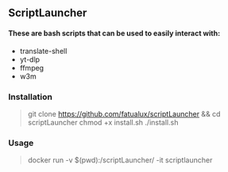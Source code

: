 ## ScriptLauncher
#### These are bash scripts that can be used to easily interact with:

* translate-shell
* yt-dlp
* ffmpeg
* w3m


### Installation

> git clone https://github.com/fatualux/scriptLauncher && cd scriptLauncher
> chmod +x install.sh
> ./install.sh


### Usage

> docker run -v $(pwd):/scriptLauncher/ -it scriptlauncher
